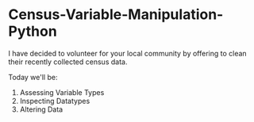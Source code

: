 # Census-Variable-Manipulation-Python

I have decided to volunteer for your local community by offering to clean their recently collected census data. 

Today we'll be:

1. Assessing Variable Types
2. Inspecting Datatypes
3. Altering Data
